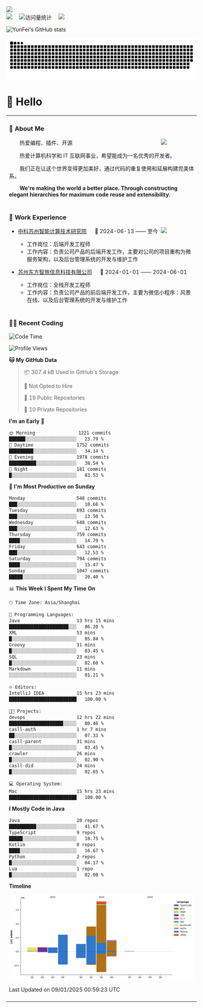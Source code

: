   <!-- dynamic typing effect 动态打字效果 -->
  <div>
    <a href="http://yunfei.plus">
      <img src="https://readme-typing-svg.demolab.com?font=Fira+Code&pause=1000&width=435&lines=console.log(%22Hello%2C%20World%22);祝您今天愉快!&center=true&size=27" />
    </a>
  </div>

  <div>
    <a href="http://yunfei.plus/"><img src="https://img.shields.io/badge/Website-博客-8c36db" /></a>&emsp;
    <!-- visitor -->
    <img src="https://komarev.com/ghpvc/?username=yunfeidog&label=Views&color=orange&style=flat" alt="访问量统计" />&emsp;
    <!-- wakatime -->    
    <a href="https://wakatime.com/@yunfeidog"><img src="https://wakatime.com/badge/user/42d0678c-368b-448b-9a77-5d21c5b55352.svg" /></a>
  </div>

![YunFei's GitHub stats](https://github-readme-stats.vercel.app/api?username=yunfeidog)

![snake](./dist/github-contribution-grid-snake.svg)

#  🙋 Hello

<table>


<tr><td>

### 🤺 About Me

<img align="right" width="88" src="https://cdn.jsdelivr.net/gh/yunfeidog/yunfeidog/assets/images/jobs.png" />

<p>&emsp;&emsp;热爱编程、插件、开源</p>
<p>&emsp;&emsp;热爱计算机科学和 IT 互联网事业，希望能成为一名优秀的开发者。</p>
<p>&emsp;&emsp;我们正在让这个世界变得更加美好，通过代码的重复使用和延展构建完美体系。</p>
<p>&emsp;&emsp;<strong>We're making the world a better place. Through constructing elegant hierarchies for maximum code reuse and extensibility.</strong></p>

</td></tr> 

<tr><td>

### 🏢 Work Experience

<img align="right" width="88" src="https://cdn.jsdelivr.net/gh/yunfeidog/yunfeidog/assets/images/yuanze.png" />

- [中科苏州智能计算技术研究院](http://iict.ac.cn/sy) &emsp; 📌 2024-06-13 —— 至今

  - 工作岗位：后端开发工程师
  - 工作内容：负责公司产品的后端开发工作，主要对公司的项目重构为微服务架构，以及后台管理系统的开发与维护工作

- [苏州东方智旅信息科技有限公司](http://www.leyoobao.com/) &emsp; 📌 2024-01-01 —— 2024-06-01

    - 工作岗位：全栈开发工程师
    - 工作内容：负责公司产品的前后端开发工作，主要为微信小程序：风景在线、以及后台管理系统的开发与维护工作


</td></tr>

<tr><td>

### 👩‍💻 Recent Coding
<!--START_SECTION:waka-->
![Code Time](http://img.shields.io/badge/Code%20Time-2%2C232%20hrs%2058%20mins-blue)

![Profile Views](http://img.shields.io/badge/Profile%20Views-0-blue)

**🐱 My GitHub Data** 

> 📦 307.4 kB Used in GitHub's Storage 
 > 
> 🚫 Not Opted to Hire
 > 
> 📜 19 Public Repositories 
 > 
> 🔑 10 Private Repositories 
 > 
**I'm an Early 🐤** 

```text
🌞 Morning                1221 commits        ██████░░░░░░░░░░░░░░░░░░░   23.79 % 
🌆 Daytime                1752 commits        █████████░░░░░░░░░░░░░░░░   34.14 % 
🌃 Evening                1978 commits        ██████████░░░░░░░░░░░░░░░   38.54 % 
🌙 Night                  181 commits         █░░░░░░░░░░░░░░░░░░░░░░░░   03.53 % 
```
📅 **I'm Most Productive on Sunday** 

```text
Monday                   548 commits         ███░░░░░░░░░░░░░░░░░░░░░░   10.68 % 
Tuesday                  693 commits         ███░░░░░░░░░░░░░░░░░░░░░░   13.50 % 
Wednesday                648 commits         ███░░░░░░░░░░░░░░░░░░░░░░   12.63 % 
Thursday                 759 commits         ████░░░░░░░░░░░░░░░░░░░░░   14.79 % 
Friday                   643 commits         ███░░░░░░░░░░░░░░░░░░░░░░   12.53 % 
Saturday                 794 commits         ████░░░░░░░░░░░░░░░░░░░░░   15.47 % 
Sunday                   1047 commits        █████░░░░░░░░░░░░░░░░░░░░   20.40 % 
```


📊 **This Week I Spent My Time On** 

```text
🕑︎ Time Zone: Asia/Shanghai

💬 Programming Languages: 
Java                     13 hrs 15 mins      ██████████████████████░░░   86.20 % 
XML                      53 mins             █░░░░░░░░░░░░░░░░░░░░░░░░   05.84 % 
Groovy                   31 mins             █░░░░░░░░░░░░░░░░░░░░░░░░   03.45 % 
SQL                      23 mins             █░░░░░░░░░░░░░░░░░░░░░░░░   02.60 % 
Markdown                 11 mins             ░░░░░░░░░░░░░░░░░░░░░░░░░   01.21 % 

🔥 Editors: 
IntelliJ IDEA            15 hrs 23 mins      █████████████████████████   100.00 % 

🐱‍💻 Projects: 
devops                   12 hrs 22 mins      ████████████████████░░░░░   80.46 % 
casll-auth               1 hr 7 mins         ██░░░░░░░░░░░░░░░░░░░░░░░   07.33 % 
casll-parent             31 mins             █░░░░░░░░░░░░░░░░░░░░░░░░   03.45 % 
crawler                  26 mins             █░░░░░░░░░░░░░░░░░░░░░░░░   02.90 % 
casll-did                24 mins             █░░░░░░░░░░░░░░░░░░░░░░░░   02.65 % 

💻 Operating System: 
Mac                      15 hrs 23 mins      █████████████████████████   100.00 % 
```

**I Mostly Code in Java** 

```text
Java                     20 repos            ██████████░░░░░░░░░░░░░░░   41.67 % 
TypeScript               9 repos             █████░░░░░░░░░░░░░░░░░░░░   18.75 % 
Kotlin                   8 repos             ████░░░░░░░░░░░░░░░░░░░░░   16.67 % 
Python                   2 repos             █░░░░░░░░░░░░░░░░░░░░░░░░   04.17 % 
Lua                      1 repo              █░░░░░░░░░░░░░░░░░░░░░░░░   02.08 % 
```



**Timeline**

![Lines of Code chart](https://raw.githubusercontent.com/yunfeidog/yunfeidog/main/assets/bar_graph.png)


 Last Updated on 09/01/2025 00:59:23 UTC
<!--END_SECTION:waka-->

</td></tr>




<tr><td>

